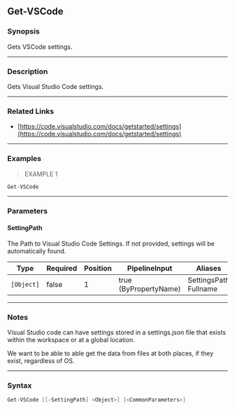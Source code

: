Get-VSCode
----------




### Synopsis
Gets VSCode settings.



---


### Description

Gets Visual Studio Code settings.



---


### Related Links
* [https://code.visualstudio.com/docs/getstarted/settings](https://code.visualstudio.com/docs/getstarted/settings)





---


### Examples
> EXAMPLE 1

```PowerShell
Get-VSCode
```


---


### Parameters
#### **SettingPath**

The Path to Visual Studio Code Settings.
If not provided, settings will be automatically found.






|Type      |Required|Position|PipelineInput        |Aliases                  |
|----------|--------|--------|---------------------|-------------------------|
|`[Object]`|false   |1       |true (ByPropertyName)|SettingsPath<br/>Fullname|





---


### Notes
Visual Studio code can have settings stored in a settings.json file 
that exists within the workspace or at a global location.

We want to be able to able get the data from files at both places, if they exist, regardless of OS.



---


### Syntax
```PowerShell
Get-VSCode [[-SettingPath] <Object>] [<CommonParameters>]
```
